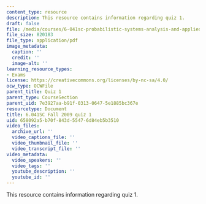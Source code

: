 ```yaml
---
content_type: resource
description: This resource contains information regarding quiz 1.
draft: false
file: /media/courses/6-041sc-probabilistic-systems-analysis-and-applied-probability-fall-2013/658092a5b70f843d55476d84eb5b3510_MIT6_041SCF13_quiz01_f09.pdf
file_size: 820183
file_type: application/pdf
image_metadata:
  caption: ''
  credit: ''
  image-alt: ''
learning_resource_types:
- Exams
license: https://creativecommons.org/licenses/by-nc-sa/4.0/
ocw_type: OCWFile
parent_title: Quiz 1
parent_type: CourseSection
parent_uid: 7e3927aa-b91f-0313-0647-5e1885bc367e
resourcetype: Document
title: 6.041SC Fall 2009 quiz 1
uid: 658092a5-b70f-843d-5547-6d84eb5b3510
video_files:
  archive_url: ''
  video_captions_file: ''
  video_thumbnail_file: ''
  video_transcript_file: ''
video_metadata:
  video_speakers: ''
  video_tags: ''
  youtube_description: ''
  youtube_id: ''
---
```

This resource contains information regarding quiz 1.
